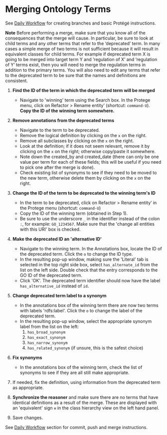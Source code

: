 # Merging Ontology Terms


See [Daily Workflow](http://go-ontology.readthedocs.io/en/latest/Installgit.html#daily-workflow-updating-with-git-pull) for creating branches and basic Protégé instructions. 

**Note** Before performing a merge, make sure that you know all of the consequences that the merge will cause. In particular, be sure to look at child terms and any other terms that refer to the ‘deprecated’ term. In many cases a simple merge of two terms is not sufficient because it will result in equivalent classes for child terms. For example if deprecated term X is going to be merged into target term Y and ‘regulation of X’ and ‘regulation of Y’ terms exist, then you will need to merge the regulation terms in addition to the primary terms. You will also need to edit any terms that refer to the deprecated term to be sure that the names and definitions are consistent.

1.	**Find the ID of the term in which the deprecated term will be merged** 
    - Navigate to 'winning' term using the Search box. In the Protege menu, click on Refactor > Rename entity’ (shortcut: ```command-U```). **Copy the ID of the winning term somewhere.**  
    
 
 2. **Remove annotations from the deprecated terms**
    - Navigate to the term to be deprecated.  
    - Remove the logical definition by clicking on the ```x``` on the right.
    - Remove all subclasses by clicking on the ```x``` on the right.
    - Look at the definition; if it does not seem relevant, remove it by clicking on the ```x``` on the right; otherwise copy/paste it somewhere.
    - Note down the created_by and created_date (there can only be one value per term for each of these fields; this will be useful if you need to pick one after the merge is done).
    - Check existing list of synonyms to see if they need to be moved to the new term, otherwise delete them by clicking on the ```x``` on the right.  
   
   
3.  **Change the ID of the term to be deprecated to the winning term's ID**
    - In the term to be deprecated, click on Refactor > Rename entity’ in the Protege menu (shortcut: ```command-U```) 
    - Copy the ID of the winning term (obtained in Step 1). 
    - Be sure to use the underscore ```_``` in the identifier instead of the colon ```:```, for example: ```GO_1234567```. Make sure that the 'change all entities with this URI' box is checked.  
 
 
 4. **Make the deprecated ID an 'alternative ID'**
    - Navigate to the winning term. In the Annotations box, locate the ID of the deprecated term. Click the ```o``` to change the ID type. 
    - In the resulting pop-up window, making sure the 'Literal' tab is selected in the top right side box, select ```has_alternate_id``` from the list on the left side. Double check that the entry corresponds to the GO ID of the deprecated term.  
    - Click 'OK'. The deprecated term identifier should now have the label ```has_alternative_id``` instead of ```id```.  


5. **Change deprecated term label to a synonym**
    - In the annotations box of the winning term there are now two terms with labels 'rdfs:label'. Click the ```o``` to change the label of the  deprecated term.     
    - In the resulting pop-up window, select the appropriate synonym label from the list on the left:
      1.	```has_broad_synonym```
      2.	```has_exact_synonym```
      3.	```has_narrow_synonym```
      4.	```has_related_synonym``` (if unsure, this is the safest choice)


6. **Fix synonyms** 
    - In the annotations box of the winning term, check the list of synonyms to see if they are all still make appropriate.  


7. If needed, fix the definition, using information from the deprecated term as appropriate.  


7. **Synchronize the reasoner** and make sure there are no terms that have identical definitions as a result of the merge. These are displayed with an 'equivalent' sign `≡` in the class hierarchy view on the left hand panel.   


8. Save changes. 

See [Daily Workflow](http://go-ontology.readthedocs.io/en/latest/Installgit.html#daily-workflow-committing-pushing-and-merging-your-changes-to-the-repository) section for commit, push and merge instructions. 
